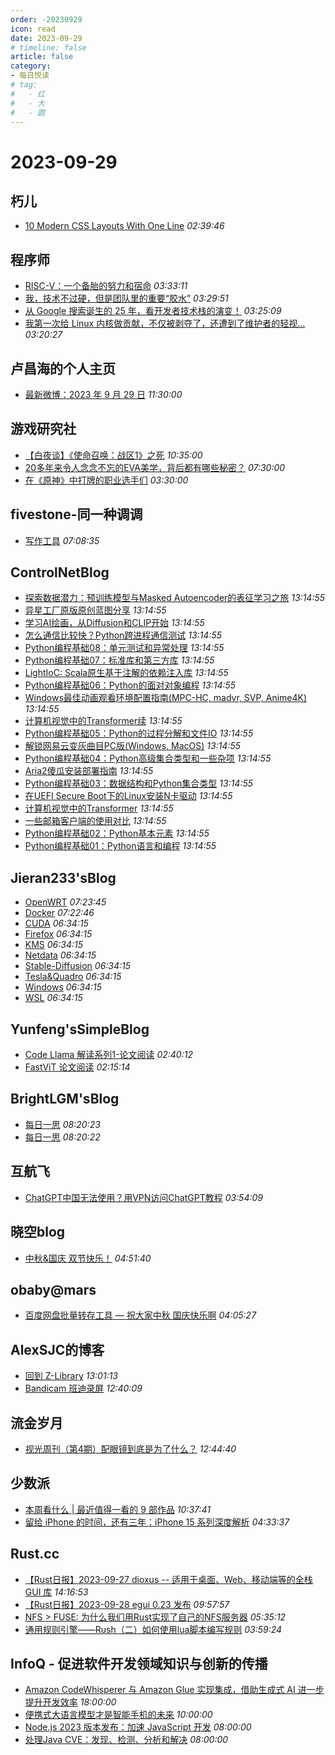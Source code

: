 ```yaml
---
order: -20230929
icon: read
date: 2023-09-29
# timeline: false
article: false
category:
- 每日悦读
# tag:
#   - 红
#   - 大
#   - 圆
---
```


# 2023-09-29 
## 朽儿<span></span>
* [10 Modern CSS Layouts With One Line](https://javascript.plainenglish.io/10-modern-css-layouts-with-one-line-a059846c2140?source=rss-c3917681a8f5------2) *02:39:46* 
## 程序师<span></span>
* [RISC-V：一个备胎的努力和宿命](https://www.techug.com/post/risc-v-the-effort-and-fate-of-a-spare-tire681e9652b55d26fbaa34/) *03:33:11* 
* [我，技术不过硬，但是团队里的重要“胶水”](https://www.techug.com/post/my-skills-are-not-that-hard-but-the-important-glue-in-the-teamc303baaba8ec298c7c22/) *03:29:51* 
* [从 Google 搜索诞生的 25 年，看开发者技术栈的演变！](https://www.techug.com/post/from-the-25-years-since-the-birth-of-google-search-see-the-evolution-of-developer-technolo4fabd1476779c38f1ee1/) *03:25:09* 
* [我第一次给 Linux 内核做贡献，不仅被剥夺了，还遭到了维护者的轻视…](https://www.techug.com/post/my-first-contribution-to-the-linux-kernel-was-not-only-stripped-but-also-looked-down-upon-1fbeaed8d85f9239ca9d/) *03:20:27* 
## 卢昌海的个人主页<span></span>
* [最新微博：2023 年 9 月 29 日](https://www.changhai.org/articles/miscellaneous/blog/202309.php#latest) *11:30:00* 
## 游戏研究社<span></span>
* [【白夜谈】《使命召唤：战区1》之死](https://www.yystv.cn/p/11213) *10:35:00* 
* [20多年来令人念念不忘的EVA美学，背后都有哪些秘密？](https://www.yystv.cn/p/11212) *07:30:00* 
* [在《原神》中打牌的职业选手们](https://www.yystv.cn/p/11211) *03:30:00* 
## fivestone-同一种调调<span></span>
* [写作工具](https://blog.fivest.one/archives/6520) *07:08:35* 
## ControlNetBlog<span></span>
* [探索数据潜力：预训练模型与Masked Autoencoder的表征学习之旅](https://controlnet.space/2023/06/08/reading/representation-learning/) *13:14:55* 
* [异星工厂原版原创蓝图分享](https://controlnet.space/2023/05/05/game/factorio-blueprints/) *13:14:55* 
* [学习AI绘画，从Diffusion和CLIP开始](https://controlnet.space/2023/01/07/reading/ai-painting/) *13:14:55* 
* [怎么通信比较快？Python跨进程通信测试](https://controlnet.space/2022/12/13/note/python-ipc-test/) *13:14:55* 
* [Python编程基础08：单元测试和异常处理](https://controlnet.space/2022/07/28/tutorial/python-fund/py-prog-fund-08/) *13:14:55* 
* [Python编程基础07：标准库和第三方库](https://controlnet.space/2022/05/06/tutorial/python-fund/py-prog-fund-07/) *13:14:55* 
* [LightIoC: Scala原生基于注解的依赖注入库](https://controlnet.space/2022/02/17/release/lightioc/) *13:14:55* 
* [Python编程基础06：Python的面对对象编程](https://controlnet.space/2021/09/08/tutorial/python-fund/py-prog-fund-06/) *13:14:55* 
* [Windows最佳动画观看环境配置指南(MPC-HC, madvr, SVP, Anime4K)](https://controlnet.space/2021/07/31/note/install-video-player/) *13:14:55* 
* [计算机视觉中的Transformer续](https://controlnet.space/2021/07/26/reading/vision-transformer2/) *13:14:55* 
* [Python编程基础05：Python的过程分解和文件IO](https://controlnet.space/2021/07/19/tutorial/python-fund/py-prog-fund-05/) *13:14:55* 
* [解锁网易云变灰曲目PC版(Windows, MacOS)](https://controlnet.space/2021/06/29/note/unblock-netease-music/) *13:14:55* 
* [Python编程基础04：Python高级集合类型和一些杂项](https://controlnet.space/2021/06/18/tutorial/python-fund/py-prog-fund-04/) *13:14:55* 
* [Aria2傻瓜安装部署指南](https://controlnet.space/2021/06/08/note/aria2-setup/) *13:14:55* 
* [Python编程基础03：数据结构和Python集合类型](https://controlnet.space/2021/05/19/tutorial/python-fund/py-prog-fund-03/) *13:14:55* 
* [在UEFI Secure Boot下的Linux安装N卡驱动](https://controlnet.space/2021/05/13/note/gpu-driver-installation-in-linux-uefi-secure-boot/) *13:14:55* 
* [计算机视觉中的Transformer](https://controlnet.space/2021/04/30/reading/vision-transformer/) *13:14:55* 
* [一些邮箱客户端的使用对比](https://controlnet.space/2021/04/27/experiment/email-clients-comparison/) *13:14:55* 
* [Python编程基础02：Python基本元素](https://controlnet.space/2021/04/12/tutorial/python-fund/py-prog-fund-02/) *13:14:55* 
* [Python编程基础01：Python语言和编程](https://controlnet.space/2020/11/30/tutorial/python-fund/py-prog-fund-01/) *13:14:55* 
## Jieran233'sBlog<span></span>
* [OpenWRT](https://jieran233.github.io//mydocuments/2023/09/29/openwrt.html) *07:23:45* 
* [Docker](https://jieran233.github.io//mydocuments/2023/09/29/docker.html) *07:22:46* 
* [CUDA](https://jieran233.github.io//mydocuments/2023/09/29/cuda.html) *06:34:15* 
* [Firefox](https://jieran233.github.io//mydocuments/2023/09/29/firefox.html) *06:34:15* 
* [KMS](https://jieran233.github.io//mydocuments/2023/09/29/kms.html) *06:34:15* 
* [Netdata](https://jieran233.github.io//mydocuments/2023/09/29/netdata.html) *06:34:15* 
* [Stable-Diffusion](https://jieran233.github.io//mydocuments/2023/09/29/stable-diffusion.html) *06:34:15* 
* [Tesla&amp;Quadro](https://jieran233.github.io//mydocuments/2023/09/29/tesla&quadro.html) *06:34:15* 
* [Windows](https://jieran233.github.io//mydocuments/2023/09/29/windows.html) *06:34:15* 
* [WSL](https://jieran233.github.io//mydocuments/2023/09/29/wsl.html) *06:34:15* 
## Yunfeng'sSimpleBlog<span></span>
* [Code Llama 解读系列1-论文阅读](http://vra.github.io/2023/09/29/code-llama-1/) *02:40:12* 
* [FastViT 论文阅读](http://vra.github.io/2023/09/01/fastvit/) *02:15:14* 
## BrightLGM'sBlog<span></span>
* [每日一思](http://brightliao.com/2023/09/25/daily-thoughts/) *08:20:23* 
* [每日一思](http://brightliao.com/2023/07/24/daily-thought/) *08:20:22* 
## 互航飞<span></span>
* [ChatGPT中国无法使用？用VPN访问ChatGPT教程](https://www.huhangfei.com/post/access-chatgpt-in-china-using-vpn/) *03:54:09* 
## 晓空blog<span></span>
* [中秋&国庆 双节快乐！](https://blog.moeworld.tech/2023/09/29/%e4%b8%ad%e7%a7%8b%e5%9b%bd%e5%ba%86-%e5%8f%8c%e8%8a%82%e5%bf%ab%e4%b9%90%ef%bc%81/) *04:51:40* 
## obaby@mars<span></span>
* [百度网盘批量转存工具 — 祝大家中秋 国庆快乐啊](https://h4ck.org.cn/2023/09/%e7%99%be%e5%ba%a6%e7%bd%91%e7%9b%98%e6%89%b9%e9%87%8f%e8%bd%ac%e5%ad%98-%e7%a5%9d%e5%a4%a7%e5%ae%b6%e4%b8%ad%e7%a7%8b-%e5%9b%bd%e5%ba%86%e5%bf%ab%e4%b9%90%e5%95%8a/) *04:05:27* 
## AlexSJC的博客<span></span>
* [回到 Z-Library](https://blog.alexsjc.top/archives/1371) *13:01:13* 
* [Bandicam 班迪录屏](https://blog.alexsjc.top/archives/1348) *12:40:09* 
## 流金岁月<span></span>
* [视光周刊（第4期）配眼镜到底是为了什么？](https://iliu.org/4516.html) *12:44:40* 
## 少数派<span></span>
* [本周看什么 | 最近值得一看的 9 部作品](https://sspai.com/post/83307) *10:37:41* 
* [留给 iPhone 的时间，还有三年：iPhone 15 系列深度解析](https://sspai.com/post/83300) *04:33:37* 
## Rust.cc<span></span>
* [【Rust日报】2023-09-27 dioxus -- 适用于桌面、Web、移动端等的全栈 GUI 库](https://rustcc.cn/article?id=cad2d9fc-0ea0-48fd-954d-9d6518fb6cf5) *14:16:53* 
* [【Rust日报】2023-09-28 egui 0.23 发布](https://rustcc.cn/article?id=3fea9951-b3f8-4899-827d-a2fa4a020ce3) *09:57:57* 
* [NFS > FUSE: 为什么我们用Rust实现了自己的NFS服务器](https://rustcc.cn/article?id=74c834d2-9e3b-482e-8bd3-3897890c1a33) *05:35:12* 
* [通用规则引擎——Rush（二）如何使用lua脚本编写规则](https://rustcc.cn/article?id=3375fe8f-4441-4c7d-a6d0-aab12c5d6685) *03:59:24* 
## InfoQ - 促进软件开发领域知识与创新的传播<span></span>
* [Amazon CodeWhisperer 与 Amazon Glue 实现集成，借助生成式 AI 进一步提升开发效率](https://www.infoq.cn/article/5eIYlyxDCEUz1M58oATm?utm_source=rss&utm_medium=article) *18:00:00* 
* [便携式大语言模型才是智能手机的未来](https://www.infoq.cn/article/0egsdNL9lIRjk5gYG1QQ?utm_source=rss&utm_medium=article) *10:00:00* 
* [Node.js 2023 版本发布：加速 JavaScript 开发](https://www.infoq.cn/article/pcy0BDHgmVWzmrTWIHqV?utm_source=rss&utm_medium=article) *08:00:00* 
* [处理Java CVE：发现、检测、分析和解决](https://www.infoq.cn/article/KeENUbFvYPbptAb86jAX?utm_source=rss&utm_medium=article) *08:00:00* 
